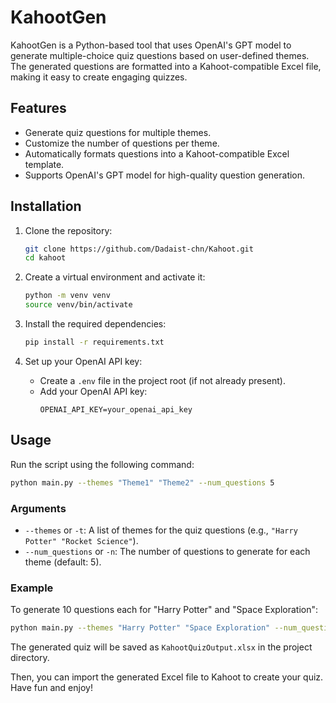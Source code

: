 # KahootGen

KahootGen is a Python-based tool that uses OpenAI's GPT model to generate multiple-choice quiz questions based on user-defined themes. The generated questions are formatted into a Kahoot-compatible Excel file, making it easy to create engaging quizzes.

## Features

- Generate quiz questions for multiple themes.
- Customize the number of questions per theme.
- Automatically formats questions into a Kahoot-compatible Excel template.
- Supports OpenAI's GPT model for high-quality question generation.

## Installation

1. Clone the repository:
   ```bash
   git clone https://github.com/Dadaist-chn/Kahoot.git
   cd kahoot
   ```

2. Create a virtual environment and activate it:
   ```bash
   python -m venv venv
   source venv/bin/activate
   ```

3. Install the required dependencies:
   ```bash
   pip install -r requirements.txt
   ```

4. Set up your OpenAI API key:
   - Create a `.env` file in the project root (if not already present).
   - Add your OpenAI API key:
     ```
     OPENAI_API_KEY=your_openai_api_key
     ```

## Usage

Run the script using the following command:

```bash
python main.py --themes "Theme1" "Theme2" --num_questions 5
```

### Arguments

- `--themes` or `-t`: A list of themes for the quiz questions (e.g., `"Harry Potter" "Rocket Science"`).
- `--num_questions` or `-n`: The number of questions to generate for each theme (default: 5).

### Example

To generate 10 questions each for "Harry Potter" and "Space Exploration":

```bash
python main.py --themes "Harry Potter" "Space Exploration" --num_questions 10
```

The generated quiz will be saved as `KahootQuizOutput.xlsx` in the project directory.

Then, you can import the generated Excel file to Kahoot to create your quiz. Have fun and enjoy!
